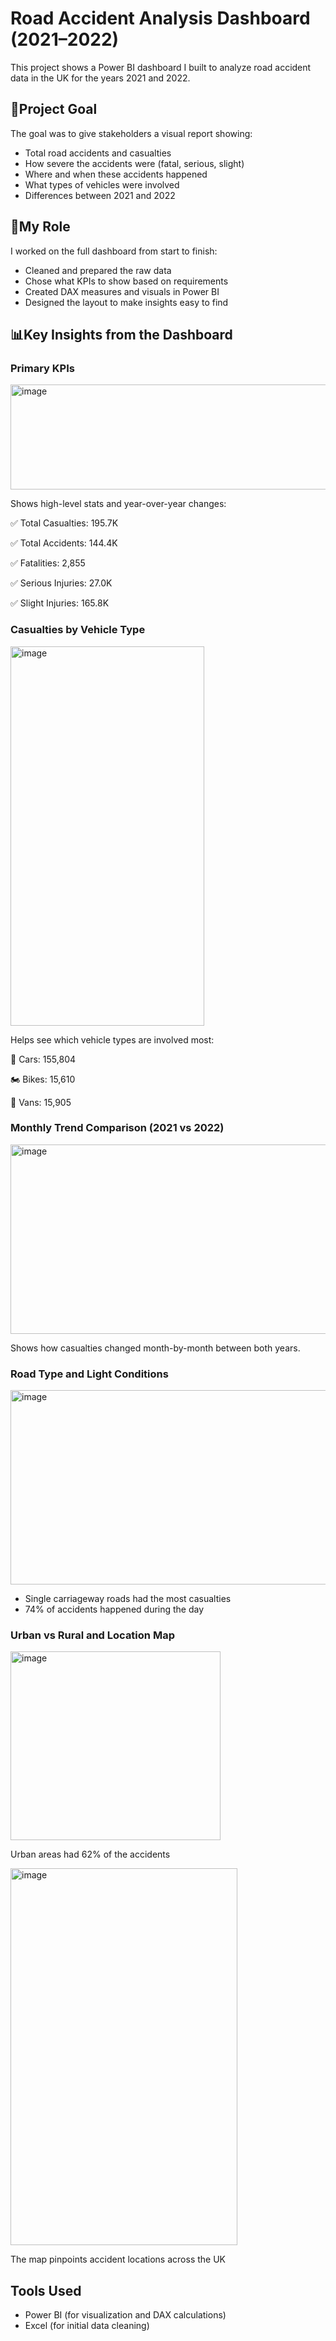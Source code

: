# Road Accident Analysis Dashboard (2021–2022)

This project shows a Power BI dashboard I built to analyze road accident data in the UK for the years 2021 and 2022.

## 📌Project Goal
The goal was to give stakeholders a visual report showing:

- Total road accidents and casualties
- How severe the accidents were (fatal, serious, slight)
- Where and when these accidents happened
- What types of vehicles were involved
- Differences between 2021 and 2022

## 🧩My Role
I worked on the full dashboard from start to finish:

- Cleaned and prepared the raw data
- Chose what KPIs to show based on requirements
- Created DAX measures and visuals in Power BI
- Designed the layout to make insights easy to find

## 📊Key Insights from the Dashboard

### Primary KPIs

<img width="1522" height="168" alt="image" src="https://github.com/user-attachments/assets/7e6423d3-c3ec-4b2a-92b5-ec5247f10a41" />


Shows high-level stats and year-over-year changes:

✅ Total Casualties: 195.7K

✅ Total Accidents: 144.4K

✅ Fatalities: 2,855

✅ Serious Injuries: 27.0K

✅ Slight Injuries: 165.8K


### Casualties by Vehicle Type

<img width="310" height="607" alt="image" src="https://github.com/user-attachments/assets/bb2c4902-4b30-4dc6-8d93-c5b1ac0dcf01" />


Helps see which vehicle types are involved most:

🚗 Cars: 155,804

🏍️ Bikes: 15,610

🚐 Vans: 15,905


### Monthly Trend Comparison (2021 vs 2022)

<img width="565" height="303" alt="image" src="https://github.com/user-attachments/assets/f55faed0-8d1c-465a-99e6-236ea80ad43a" />


Shows how casualties changed month-by-month between both years.

### Road Type and Light Conditions

<img width="872" height="311" alt="image" src="https://github.com/user-attachments/assets/f974372a-0721-43f5-9429-01c4e9e5b939" />


- Single carriageway roads had the most casualties
- 74% of accidents happened during the day

### Urban vs Rural and Location Map

<img width="336" height="302" alt="image" src="https://github.com/user-attachments/assets/6fd01369-03a8-4038-a7b9-e79671ea1523" />


Urban areas had 62% of the accidents


<img width="363" height="603" alt="image" src="https://github.com/user-attachments/assets/05492c04-041f-43fd-9997-a6ec555740c6" />


The map pinpoints accident locations across the UK


## Tools Used
- Power BI (for visualization and DAX calculations)
- Excel (for initial data cleaning)



